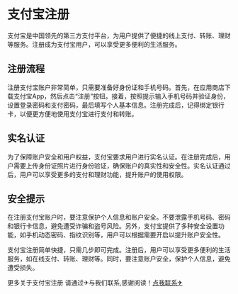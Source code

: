 # 支付宝注册

支付宝是中国领先的第三方支付平台，为用户提供了便捷的线上支付、转账、理财等服务。注册成为支付宝用户，可以享受更多便利的生活服务。

## 注册流程

注册支付宝账户非常简单，只需要准备好身份证和手机号码。首先，在应用商店下载支付宝App，然后点击“注册”按钮。接着，按照提示输入手机号码并验证身份，设置登录密码和支付密码，最后填写个人基本信息。注册完成后，记得绑定银行卡，以便更方便地使用支付宝进行支付和转账。

## 实名认证

为了保障账户安全和用户权益，支付宝要求用户进行实名认证。在注册完成后，用户需要上传身份证照片进行身份验证，确保账户的真实性和安全性。实名认证通过后，用户可以享受更多的支付和理财功能，提升账户的使用权限。

## 安全提示

在注册支付宝账户时，要注意保护个人信息和账户安全。不要泄露手机号码、密码和银行卡信息，避免遭受诈骗和盗号风险。另外，支付宝提供了多种安全设置功能，如手机动态密码、指纹识别等，用户可以根据需要开启以提升账户安全性。

支付宝注册简单快捷，只需几步即可完成。注册后，用户可以享受更多便利的生活服务，如在线支付、转账、理财等。同时，要注意账户安全，保护个人信息，避免遭受损失。

更多关于支付宝注册 请通过✈与我们联系,感谢阅读！[点我联系✈](https://doc.k02.cc)